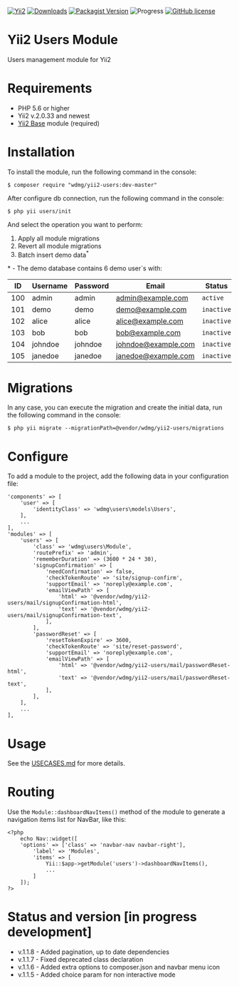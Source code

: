 [![Yii2](https://img.shields.io/badge/required-Yii2_v2.0.33-blue.svg)](https://packagist.org/packages/yiisoft/yii2)
[![Downloads](https://img.shields.io/packagist/dt/wdmg/yii2-users.svg)](https://packagist.org/packages/wdmg/yii2-users)
[![Packagist Version](https://img.shields.io/packagist/v/wdmg/yii2-users.svg)](https://packagist.org/packages/wdmg/yii2-users)
![Progress](https://img.shields.io/badge/progress-in_development-red.svg)
[![GitHub license](https://img.shields.io/github/license/wdmg/yii2-users.svg)](https://github.com/wdmg/yii2-users/blob/master/LICENSE)

# Yii2 Users Module
Users management module for Yii2

# Requirements 
* PHP 5.6 or higher
* Yii2 v.2.0.33 and newest
* [Yii2 Base](https://github.com/wdmg/yii2-base) module (required)

# Installation
To install the module, run the following command in the console:

`$ composer require "wdmg/yii2-users:dev-master"`

After configure db connection, run the following command in the console:

`$ php yii users/init`

And select the operation you want to perform:
  1) Apply all module migrations
  2) Revert all module migrations
  3) Batch insert demo data<sup>*</sup>

\* - The demo database contains 6 demo user`s with:

| ID   | Username  | Password   | Email               | Status      |
| ---- | --------- | ---------- | ------------------- | ----------- |
| 100  | admin     | admin      | admin@example.com   | `active`    |
| 101  | demo      | demo       | demo@example.com    | `inactive`  |
| 102  | alice     | alice      | alice@example.com   | `inactive`  |
| 103  | bob       | bob        | bob@example.com     | `inactive`  |
| 104  | johndoe   | johndoe    | johndoe@example.com | `inactive`  |
| 105  | janedoe   | janedoe    | janedoe@example.com | `inactive`  |

# Migrations
In any case, you can execute the migration and create the initial data, run the following command in the console:

`$ php yii migrate --migrationPath=@vendor/wdmg/yii2-users/migrations`

# Configure

To add a module to the project, add the following data in your configuration file:

    
    'components' => [
        'user' => [
            'identityClass' => 'wdmg\users\models\Users',
        ],
        ...
    ],
    'modules' => [
        'users' => [
            'class' => 'wdmg\users\Module',
            'routePrefix' => 'admin',
            'rememberDuration' => (3600 * 24 * 30),
            'signupConfirmation' => [
                'needConfirmation' => false,
                'checkTokenRoute' => 'site/signup-confirm',
                'supportEmail' => 'noreply@example.com',
                'emailViewPath' => [
                    'html' => '@vendor/wdmg/yii2-users/mail/signupConfirmation-html',
                    'text' => '@vendor/wdmg/yii2-users/mail/signupConfirmation-text',
                ],
            ],
            'passwordReset' => [
                'resetTokenExpire' => 3600,
                'checkTokenRoute' => 'site/reset-password',
                'supportEmail' => 'noreply@example.com',
                'emailViewPath' => [
                    'html' => '@vendor/wdmg/yii2-users/mail/passwordReset-html',
                    'text' => '@vendor/wdmg/yii2-users/mail/passwordReset-text',
                ],
            ],
        ],
        ...
    ],

# Usage
See the [USECASES.md](https://github.com/wdmg/yii2-users/blob/master/USECASES.md) for more details.

# Routing
Use the `Module::dashboardNavItems()` method of the module to generate a navigation items list for NavBar, like this:

    <?php
        echo Nav::widget([
        'options' => ['class' => 'navbar-nav navbar-right'],
            'label' => 'Modules',
            'items' => [
                Yii::$app->getModule('users')->dashboardNavItems(),
                ...
            ]
        ]);
    ?>

# Status and version [in progress development]
* v.1.1.8 - Added pagination, up to date dependencies
* v.1.1.7 - Fixed deprecated class declaration
* v.1.1.6 - Added extra options to composer.json and navbar menu icon
* v.1.1.5 - Added choice param for non interactive mode